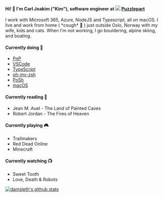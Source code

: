 #### Hi! 👋   I'm Carl Joakim ("Kim"), software engineer at <img src="https://avatars2.githubusercontent.com/u/11045723?s=24" /> [Puzzlepart](https://github.com/puzzlepart)  
I work with Microsoft 365, Azure, NodeJS and Typescript, all on macOS. I live and work from home ( \*cough\* 🦠  ) just outside Oslo, Norway with my wife, kids and cats. When I'm not working, I go bouldering, alpine skiing, and boating.


#### Currently doing 🔧   
  - [PnP](https://github.com/pnp/pnp-powershell)   
  - [VSCode](https://github.com/microsoft/vscode)
  - [TypeScript](https://github.com/microsoft/typescript)
  - [oh-my-zsh](https://github.com/robbyrussell/oh-my-zsh/)
  - [PoSh](https://github.com/powershell/powershell)
  - [macOS](https://github.com/iCHAIT/awesome-macOS)
  
#### Currently reading 📖
- Jean M. Auel -  The Land of Painted Caves
- Robert Jordan - The Fires of Heaven

#### Currently playing 🎮
- Trailmakers
- Red Dead Online
- Minecraft

#### Currently watching 📺
- Sweet Tooth
- Love, Death & Robots

<a href="https://github.com/damsleth">
<img align="center" src="https://github-readme-stats.vercel.app/api?username=damsleth&count_private=true&theme=synthwave&show_icons=true" alt="damsleth's github stats" />
</a>
